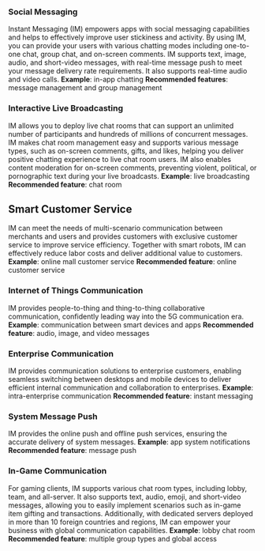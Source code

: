 ### Social Messaging
Instant Messaging (IM) empowers apps with social messaging capabilities and helps to effectively improve user stickiness and activity. By using IM, you can provide your users with various chatting modes including one-to-one chat, group chat, and on-screen comments. IM supports text, image, audio, and short-video messages, with real-time message push to meet your message delivery rate requirements. It also supports real-time audio and video calls.
**Example**: in-app chatting
**Recommended features**: message management and group management

### Interactive Live Broadcasting
IM allows you to deploy live chat rooms that can support an unlimited number of participants and hundreds of millions of concurrent messages. IM makes chat room management easy and supports various message types, such as on-screen comments, gifts, and likes, helping you deliver positive chatting experience to live chat room users. IM also enables content moderation for on-screen comments, preventing violent, political, or pornographic text during your live broadcasts.
**Example**: live broadcasting
**Recommended feature**: chat room

## Smart Customer Service
IM can meet the needs of multi-scenario communication between merchants and users and provides customers with exclusive customer service to improve service efficiency. Together with smart robots, IM can effectively reduce labor costs and deliver additional value to customers.
**Example**: online mall customer service
**Recommended feature**: online customer service


### Internet of Things Communication
IM provides people-to-thing and thing-to-thing collaborative communication, confidently leading way into the 5G communication era.
**Example**: communication between smart devices and apps
**Recommended feature**: audio, image, and video messages


### Enterprise Communication
IM provides communication solutions to enterprise customers, enabling seamless switching between desktops and mobile devices to deliver efficient internal communication and collaboration to enterprises.
**Example**: intra-enterprise communication
**Recommended feature**: instant messaging

### System Message Push
IM provides the online push and offline push services, ensuring the accurate delivery of system messages.
**Example**: app system notifications
**Recommended feature**: message push

### In-Game Communication
For gaming clients, IM supports various chat room types, including lobby, team, and all-server. It also supports text, audio, emoji, and short-video messages, allowing you to easily implement scenarios such as in-game item gifting and transactions. Additionally, with dedicated servers deployed in more than 10 foreign countries and regions, IM can empower your business with global communication capabilities.
**Example**: lobby chat room
**Recommended feature**: multiple group types and global access
